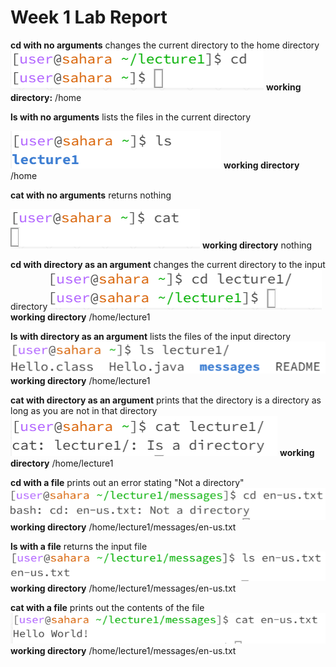 # Week 1 Lab Report
**cd with no arguments** changes the current directory to the home directory
![Image](cd_alone.png)
**working directory:** /home

**ls with no arguments** lists the files in the current directory

![Image](ls_alone.png)
**working directory** /home

**cat with no arguments** returns nothing

![Image](cat_alone.png)
**working directory** nothing

**cd with directory as an argument** changes the current directory to the input directory
![Image](cd_directory.png)
**working directory** /home/lecture1

**ls with directory as an argument** lists the files of the input directory
![Image](ls_directory.png)
**working directory** /home/lecture1

**cat with directory as an argument** prints that the directory is a directory as long as you are not in that directory
![Image](cat_directory.png)
**working directory** /home/lecture1

**cd with a file** prints out an error stating "Not a directory"
![Image](cd_file.png)
**working directory** /home/lecture1/messages/en-us.txt

**ls with a file** returns the input file
![Image](ls_file.png)
**working directory** /home/lecture1/messages/en-us.txt

**cat with a file** prints out the contents of the file
![Image](cat_file.png)
**working directory** /home/lecture1/messages/en-us.txt
